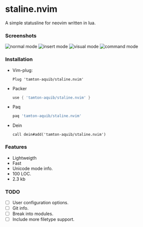 # staline.nvim
A simple statusline for neovim written in lua.

### Screenshots
![normal mode](https://i.imgur.com/5RZFhWC.png)
![insert mode](https://i.imgur.com/V0FolHn.png)
![visual mode](https://i.imgur.com/3lbiz36.png)
![command mode](https://i.imgur.com/f4lsWRD.png)


### Installation
* Vim-plug:
    ```vim
    Plug 'tamton-aquib/staline.nvim'
    ```
* Packer
    ```lua
    use { 'tamton-aquib/staline.nvim' }
    ```

* Paq
    ```lua
    paq 'tamton-aquib/staline.nvim'
    ```

* Dein
    ```vim
    call dein#add('tamton-aquib/staline.nvim')
    ```

### Features
* Lightweigth
* Fast
* Unicode mode info.
* 100 LOC.
* 2.3 kb

### TODO

- [ ] User configuration options.
- [ ] Git info.
- [ ] Break into modules.
- [ ] Include more filetype support.
